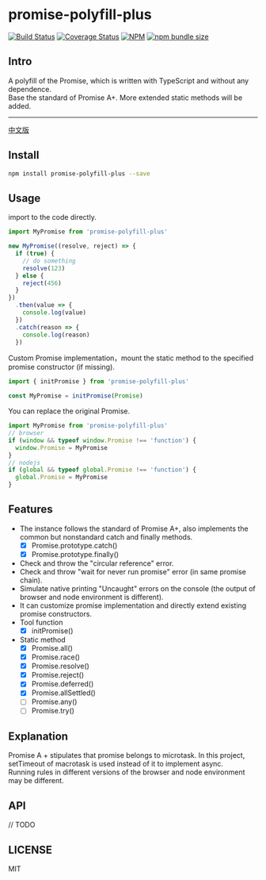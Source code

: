 # promise-polyfill-plus

[![Build Status](https://travis-ci.com/calimanco/promise-polyfill-plus.svg?branch=main)](https://travis-ci.com/calimanco/promise-polyfill-plus)
[![Coverage Status](https://coveralls.io/repos/github/calimanco/promise-polyfill-plus/badge.svg?branch=main)](https://coveralls.io/github/calimanco/promise-polyfill-plus?branch=main)
[![NPM](https://img.shields.io/npm/l/promise-polyfill-plus)](https://www.npmjs.com/package/promise-polyfill-plus)
[![npm bundle size](https://img.shields.io/bundlephobia/min/promise-polyfill-plus)](https://www.npmjs.com/package/promise-polyfill-plus)

## Intro

A polyfill of the Promise, which is written with TypeScript and without any dependence.  
Base the standard of Promise A+. More extended static methods will be added.  

---

[中文版](https://github.com/calimanco/promise-polyfill-plus/blob/main/README.md)

## Install

```bash
npm install promise-polyfill-plus --save
```

## Usage

import to the code directly.

```javascript
import MyPromise from 'promise-polyfill-plus'

new MyPromise((resolve, reject) => {
  if (true) {
    // do something
    resolve(123)
  } else {
    reject(456)
  }
})
  .then(value => {
    console.log(value)
  })
  .catch(reason => {
    console.log(reason)
  })
```

Custom Promise implementation，mount the static method to the specified promise constructor (if missing).

```javascript
import { initPromise } from 'promise-polyfill-plus'

const MyPromise = initPromise(Promise)
```

You can replace the original Promise.

```javascript
import MyPromise from 'promise-polyfill-plus'
// browser
if (window && typeof window.Promise !== 'function') {
  window.Promise = MyPromise
}
// nodejs
if (global && typeof global.Promise !== 'function') {
  global.Promise = MyPromise
}
```

## Features

- The instance follows the standard of Promise A+, also implements the common but nonstandard catch and finally methods.
  * [x] Promise.prototype.catch()
  * [x] Promise.prototype.finally()
- Check and throw the "circular reference" error.
- Check and throw "wait for never run promise" error (in same promise chain).
- Simulate native printing "Uncaught" errors on the console (the output of browser and node environment is different).
- It can customize promise implementation and directly extend existing promise constructors.
- Tool function
  * [x] initPromise()
- Static method
  * [x] Promise.all()
  * [x] Promise.race()
  * [x] Promise.resolve()
  * [x] Promise.reject()
  * [x] Promise.deferred()
  * [x] Promise.allSettled()
  * [ ] Promise.any()
  * [ ] Promise.try()

## Explanation

Promise A + stipulates that promise belongs to microtask. In this project, setTimeout of macrotask is used instead of it to implement async.  
Running rules in different versions of the browser and node environment may be different.

## API

// TODO

## LICENSE

MIT
